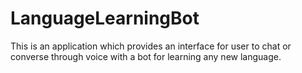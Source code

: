 # LanguageLearningBot
This is an application which provides an interface for user to chat or converse through voice with a bot for learning any new language.
